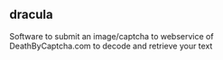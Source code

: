 dracula
---------------------------------------------------------
Software to submit an image/captcha to webservice of DeathByCaptcha.com to decode and retrieve your text
